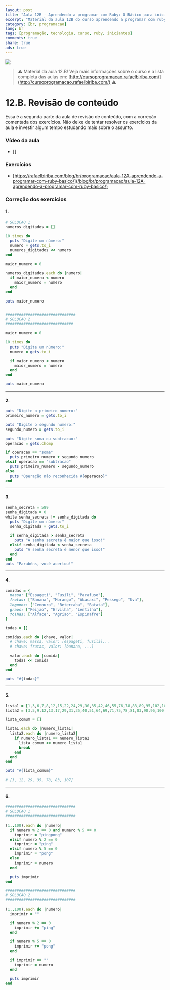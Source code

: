 ```yaml
---
layout: post
title: "Aula 12B - Aprendendo a programar com Ruby: O Básico para iniciantes"
excerpt: "Material da aula 12B do curso aprendendo a programar com ruby, o básico para iniciantes. Nunca é tarde para começar a programar! Eu criei um curso gratuito, fácil e didático voltado para iniciantes. Confira mais informações aqui nessa publicação."
category: [br, programacao]
lang: br
tags: [programação, tecnologia, curso, ruby, iniciantes]
comments: true
share: true
ads: true
---
```


![](/blog/images/curso_ruby_basico/banner-curso-ruby-12B.jpg)

> :warning: Material da aula 12.B! Veja mais informações sobre o curso e a lista completa das aulas em: [http://cursoprogramacao.rafaelbiriba.com/](http://cursoprogramacao.rafaelbiriba.com/) :warning:

# 12.B. Revisão de conteúdo

Essa é a segunda parte da aula de revisão de conteúdo, com a correção comentada dos exercícios.
Não deixe de tentar resolver os exercícios da aula e investir algum tempo estudando mais sobre o assunto.

### Vídeo da aula

- []

### Exercícios

- [https://rafaelbiriba.com/blog/br/programacao/aula-12A-aprendendo-a-programar-com-ruby-basico/](/blog/br/programacao/aula-12A-aprendendo-a-programar-com-ruby-basico/)

### Correção dos exercícios

#### 1.

```ruby
# SOLUCAO 1
numeros_digitados = []

10.times do
  puts "Digite um número:"
  numero = gets.to_i
  numeros_digitados << numero
end

maior_numero = 0

numeros_digitados.each do |numero|
  if maior_numero < numero
    maior_numero = numero
  end
end

puts maior_numero


###############################
# SOLUCAO 2
##############################

maior_numero = 0

10.times do
  puts "Digite um número:"
  numero = gets.to_i

  if maior_numero < numero
    maior_numero = numero
  end
end

puts maior_numero

```

---

#### 2.

```ruby
puts "Digite o primeiro numero:"
primeiro_numero = gets.to_i

puts "Digite o segundo numero:"
segundo_numero = gets.to_i

puts "Digite soma ou subtracao:"
operacao = gets.chomp

if operacao == "soma"
  puts primeiro_numero + segundo_numero
elsif operacao == "subtracao"
  puts primeiro_numero - segundo_numero
else
  puts "Operação não reconhecida #{operacao}"
end

```

---

#### 3.

```ruby
senha_secreta = 589
senha_digitada = 0
while senha_secreta != senha_digitada do
  puts "Digite um número:"
  senha_digitada = gets.to_i

  if senha_digitada > senha_secreta
    puts "A senha secreta é maior que isso!"
  elsif senha_digitada < senha_secreta
    puts "A senha secreta é menor que isso!"
  end
end
puts "Parabéns, você acertou!"

```

---

#### 4.

```ruby
comidas = {
  massa: ["Espageti", "Fusili", "Parafuso"],
  frutas: ["Banana", "Morango", "Abacaxi", "Pessego", "Uva"],
  legumes: ["Cenoura", "Beterraba", "Batata"],
  graos: ["Feijao", "Ervilha", "Lentilha"],
  folhas: ["Alface", "Agriao", "Espinafre"]
}

todas = []

comidas.each do |chave, valor|
  # chave: massa, valor: [espageti, fusili]...
  # chave: frutas, valor: [banana, ...]

  valor.each do |comida|
    todas << comida
  end
end

puts "#{todas}"

```

---

#### 5.

```ruby
lista1 = [1,3,6,7,8,12,15,22,24,29,30,35,42,46,55,76,78,83,89,95,102,107,114]
lista2 = [3,5,9,12,13,17,29,31,35,40,51,64,69,71,75,78,81,83,90,96,100,105,107]

lista_comum = []

lista1.each do |numero_lista1|
  lista2.each do |numero_lista2|
    if numero_lista1 == numero_lista2
      lista_comum << numero_lista1
      break
    end
  end
end

puts "#{lista_comum}"

# [3, 12, 29, 35, 78, 83, 107]
```

---

#### 6.


```ruby
###############################
# SOLUCAO 1
###############################

(1..100).each do |numero|
  if numero % 2 == 0 and numero % 5 == 0
    imprimir = "pingpong"
  elsif numero % 2 == 0
    imprimir = "ping"
  elsif numero % 5 == 0
    imprimir = "pong"
  else
    imprimir = numero
  end

  puts imprimir
end

###############################
# SOLUCAO 2
###############################

(1..100).each do |numero|
  imprimir = ""

  if numero % 2 == 0
    imprimir += "ping"
  end

  if numero % 5 == 0
    imprimir += "pong"
  end

  if imprimir == ""
    imprimir = numero
  end

  puts imprimir
end

```
